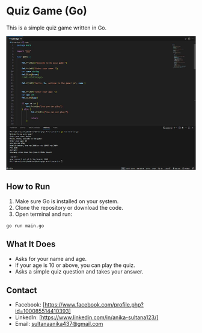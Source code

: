# Quiz Game (Go)

This is a simple quiz game written in Go.

![Quiz Game Screenshot](https://github.com/Anika1111122222/Simple-Quiz-Game/blob/e6c6979723002a4179d011ecdbc0bd6147aefba4/go%20first%20project%20pic%201.JPG)

## How to Run

1. Make sure Go is installed on your system.
2. Clone the repository or download the code.
3. Open terminal and run:

```
go run main.go
```

## What It Does

- Asks for your name and age.
- If your age is 10 or above, you can play the quiz.
- Asks a simple quiz question and takes your answer.

## Contact

- Facebook: [https://www.facebook.com/profile.php?id=100085514410393]
- LinkedIn: [https://www.linkedin.com/in/anika-sultana123/]
- Email: sultanaanika437@gmail.com

